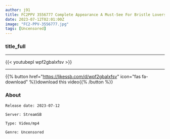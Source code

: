 ```yaml
---
author: j91
title: FC2PPV 3556777 Complete Appearance A Must-See For Bristle Lovers! ! Teary-Eyed Irama To The First Cum Swallowing In My Life! Have You Ever Seen A Video Where Such A Cute* Is Done So Far?
date: 2023-07-12T02:01:00Z
image: "FC2-PPV-3556777.jpg"
tags: [Uncensored]
---
```


### title_full
___

{{< youtubepl wpf2gbalxfsv >}}
___

{{% button href="https://likessb.com/d/wpf2gbalxfsv" icon="fas fa-download" %}}download this video{{% /button %}}
### About

`Release date: 2023-07-12`

`Server: StreamSB`

`Type: Video/mp4`

`Genre:	Uncensored`